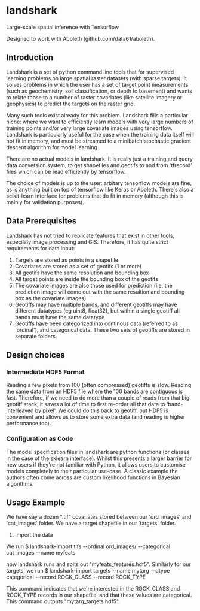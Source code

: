 # landshark

Large-scale spatial inference with Tensorflow.

Designed to work with Aboleth (github.com/data61/aboleth).


## Introduction

Landshark is a set of python command line tools that for supervised learning problems on large spatial raster datasets (with sparse targets).
It solves problems in which the user has a set of target point measurements (such as geochemistry, soil classification, or depth to basement) and wants to relate those to a number of raster covariates (like satellite imagery or geophysics) to predict the targets on the raster grid.

Many such tools exist already for this problem. Landshark fills a particular
niche: where we want to efficiently learn models with very large numbers of
training points and/or very large covariate images using tensorflow. Landshark
is particularly useful for the case when the training data itself will not fit
in memory, and must be streamed to a minibatch stochastic gradient descent
algorithm for model learning.

There are no actual models in landshark. It is really just a training and query
data conversion system, to get shapefiles and geotifs to and from 'tfrecord'
files which can be read efficiently by tensorflow.

The choice of models is up to the user: arbitary tensorflow models are fine, as
is anything built on top of tensorflow like Keras or Aboleth. There's also
a scikit-learn interface for problems that do fit in memory (although this is
mainly for validation purposes).


## Data Prerequisites

Landshark has not tried to replicate features that exist in other tools,
especilaly image processing and GIS. Therefore, it has quite strict
requirements for data input:

1. Targets are stored as points in a shapefile
2. Covariates are stored as a set of geotifs (1 or more)
3. All geotifs have the same resolution and bounding box
4. All target points are inside the bounding box of the geotifs
5. The covariate images are also those used for prediction (i.e, the prediction
   image will come out with the same resultion and bounding box as the
   covariate images)
6. Geotiffs may have multiple bands, and different geotiffs may have different
   datatypes (eg uint8, float32), but within a single geotiff all bands must
   have the same datatype
7. Geotiffs have been categorized into continous data (referred to as 'ordinal'), 
   and categorical data. These two sets of geotiffs are stored in separate
   folders.

## Design choices

### Intermediate HDF5 Format

Reading a few pixels from 100 (often compressed) geotiffs is slow. Reading
the same data from an HDF5 file where the 100 bands are contiguous is fast.
Therefore, if we need to do more than a couple of reads from that big geotiff
stack, it saves a lot of time to first re-order all that data to
'band-interleaved by pixel'. We could do this back to geotiff, but HDF5 is
convenient and allows us to store some extra data (and reading is higher
performance too). 


### Configuration as Code

The model specification files in landshark are python functions (or classes in
the case of the sklearn interface). Whilst this presents a larger barrier for
new users if they're not familiar with Python, it allows users to customise
models completely to their particular use-case. A classic example the authors
often come across are custom likelihood functions in Bayesian algorithms.


## Usage Example

We have say a dozen ".tif" covariates stored between our 'ord_images' and
'cat_images' folder. We have a target shapefile in our 'targets' folder.

1. Import the data

We run
$ landshark-import tifs --ordinal ord_images/ --categorical cat_images --name myfeats

now landshark runs and spits out "myfeats_features.hdf5". Similarly for our
targets, we run
$ landshark-import targets --name mytarg --dtype categorical --record ROCK_CLASS --record ROCK_TYPE

This command indicates that we're interested in the ROCK_CLASS and ROCK_TYPE
records in our shapefile, and that these values are categorical. This command
outputs "mytarg_targets.hdf5".





